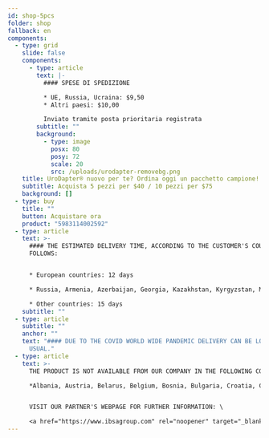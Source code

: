 ```yaml
---
id: shop-5pcs
folder: shop
fallback: en
components:
  - type: grid
    slide: false
    components:
      - type: article
        text: |-
          #### SPESE DI SPEDIZIONE

          * UE, Russia, Ucraina: $9,50
          * Altri paesi: $10,00

          Inviato tramite posta prioritaria registrata
        subtitle: ""
        background:
          - type: image
            posx: 80
            posy: 72
            scale: 20
            src: /uploads/urodapter-removebg.png
    title: UroDapter® nuovo per te? Ordina oggi un pacchetto campione!
    subtitle: Acquista 5 pezzi per $40 / 10 pezzi per $75
    background: []
  - type: buy
    title: ""
    button: Acquistare ora
    product: "5983114002592"
  - type: article
    text: >-
      #### THE ESTIMATED DELIVERY TIME, ACCORDING TO THE CUSTOMER'S COUNTRY AS
      FOLLOWS:


      * European countries: 12 days

      * Russia, Armenia, Azerbaijan, Georgia, Kazakhstan, Kyrgyzstan, Moldova, Tajikistan, Turkmenistan, Ukraine, Uzbekistan: 19 days

      * Other countries: 15 days
    subtitle: ""
  - type: article
    subtitle: ""
    anchor: ""
    text: "#### DUE TO THE COVID WORLD WIDE PANDEMIC DELIVERY CAN BE LONGER THAN
      USUAL."
  - type: article
    text: >-
      THE PRODUCT IS NOT AVAILABLE FROM OUR COMPANY IN THE FOLLOWING COUNTRIES:\

      *Albania, Austria, Belarus, Belgium, Bosnia, Bulgaria, Croatia, Czech Republic, Cyprus, Denmark, Estonia, Finland, France, Germany, Kosovo, Greece, Hungary, Ireland, Italy, Latvia, Lithuania, Luxembourg, North Macedonia, Malta, The Netherlands, Poland, Portugal, Romania, Serbia, Slovakia, Slovenia, Spain, Sweden, The United Kingdom, Turkey, Australia, New Zealand.* 


      VISIT OUR PARTNER'S WEBPAGE FOR FURTHER INFORMATION: \

      <a href="https://www.ibsagroup.com" rel="noopener" target="_blank">https://www.ibsagroup.com</a>
---
```

